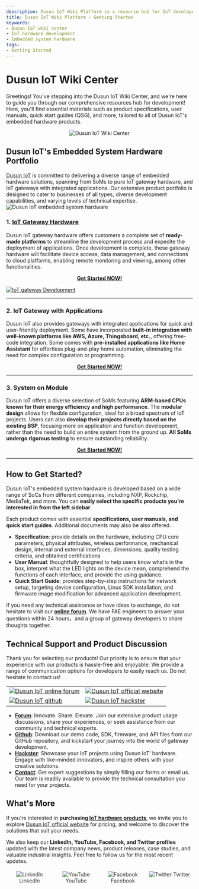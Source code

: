 ```yaml
---
description: Dusun IoT Wiki Platform is a resource hub for IoT developers to search for development resources they need. There we have product spec, user manual, quick start guide, SDK, firmware, etc., to read and download.
title: Dusun IoT Wiki Platform - Getting Started
keywords:
- Dusun IoT wiki center
- IoT hardware development
- Embedded system hardware
tags:
- Getting Started
---
```




# Dusun IoT Wiki Center  
Greetings! You've stepping into the Dusun IoT Wiki Center, and we're here to guide you through our comprehensive resources hub for development! Here, you'll find essential materials such as product specifications, user manuals, quick start guides (QSG), and more, tailored to all of Dusun IoT's embedded hardware products.
<div style="text-align:center">
    <img src="https://www.dusuniot.com/wp-content/uploads/2023/10/dusun-iot-wiki-center.jpg" alt="Dusun IoT Wiki Center" />
</div>
 

## Dusun IoT's Embedded System Hardware Portfolio

[Dusun IoT](https://www.dusuniot.com/) is committed to delivering a diverse range of embedded hardware solutions, spanning from SoMs to pure IoT gateway hardware, and IoT gateways with integrated applications. Our extensive product portfolio is designed to cater to businesses of all types, diverse development capabilities, and varying levels of technical expertise.
![Dusun IoT embedded system hardware](https://www.dusuniot.com/wp-content/uploads/2023/10/dusuniot-embedded-system-hardware.jpg)

### 1. [IoT Gateway Hardware](https://wiki.dusuniot.com/iot-gateway-hardware)

Dusun IoT gateway hardware offers customers a complete set of **ready-made platforms** to streamline the development process and expedite the deployment of applications. Once development is complete, these gateway hardware will facilitate device access, data management, and connections to cloud platforms, enabling remote monitoring and viewing, among other functionalities. 

<p align="center">
  <a href="https://wiki.dusuniot.com/iot-gateway-hardware"><b>Get Started NOW!</b></a>
</p>

[![IoT gateway Development](https://www.dusuniot.com/wp-content/uploads/2023/08/image-2-1024x573.png)](https://wiki.dusuniot.com/iot-gateway-hardware)
***

### 2. IoT Gateway with Applications

 Dusun IoT also provides gateways with integrated applications for quick and user-friendly deployment. Some  have incorporated **built-in integration with well-known platforms like AWS, Azure, Thingsboard, etc.**, offering free-code integration. Some comes with **pre-installed applications like Home Assistant** for effortless plug-and-play home automation, eliminating the need for complex configuration or programming.  

 <p align="center">
  <a href="https://wiki.dusuniot.com/iot-gateway-with-applications"><b>Get Started NOW!</b></a>
</p>

 ***

### 3. System on Module

Dusun IoT offers a diverse selection of SoMs featuring **ARM-based CPUs known for their energy efficiency and high performance**. The **modular design** allows for flexible configuration, ideal for a broad spectrum of IoT projects. Users can also **develop their projects directly based on the existing BSP**, focusing more on application and function development, rather than the need to build an entire system from the ground up. **All SoMs undergo rigorous testing** to ensure outstanding reliability.  

 <p align="center">
  <a href="https://wiki.dusuniot.com/system-on-modules"><b>Get Started NOW!</b></a>
</p>

 ***

## How to Get Started?

Dusun IoT's embedded system hardware is developed based on a wide range of SoCs from different companies, including NXP, Rockchip, MediaTek, and more. You can **easily select the specific products you're interested in from the left sidebar**.

Each product comes with essential **specifications, user manuals, and quick start guides**. Additional documents may also be also offered.   
- **Specification**: provide details on the hardware, including CPU core parameters, physical attributes, wireless performance, mechanical design, internal and external interfaces, dimensions, quality testing criteria, and obtained certifications  
- **User Manual**: thoughtfully designed to help users know what’s in the box, interpret what the LED lights on the device mean, comprehend the functions of each interface, and provide the using guidance. 
- **Quick Start Guide**: provides step-by-step instructions for network setup, targeting device configuration, Linux SDK installation, and firmware image modification for advanced application development. 

If you need any technical assistance or have ideas to exchange, do not hesitate to visit our **[online forum](https://community.dusuniot.com/)**. We have FAE engineers to answer your questions within 24 hours，and a group of gateway developers to share thoughts together.


## Technical Support and Product Discussion

Thank you for selecting our products! Our priority is to ensure that your experience with our products is hassle-free and enjoyable. We provide a range of communication options for developers to easily reach us. Do not hesitate to contact us!   

<table>
  <tr>
    <td>
      <a href="https://community.dusuniot.com/"><img src="https://www.dusuniot.com/wp-content/uploads/2023/10/dusun-iot-online-forum.png" alt="Dusun IoT online forum" style="max-width:100%; height:auto;"/></a>
    </td>
    <td>
      <a href="https://www.dusuniot.com/"><img src="https://www.dusuniot.com/wp-content/uploads/2023/10/dusun-iot-official-website.png" alt="Dusun IoT official website" style="max-width:100%; height:auto;"/></a>
    </td>
  </tr>
  <tr>
    <td>
      <a href="https://github.com/dusun001/wiki"><img src="https://www.dusuniot.com/wp-content/uploads/2023/10/dusun-iot-github.png" alt="Dusun IoT github" style="max-width:100%; height:auto;"/></a>
    </td>
    <td>
      <a href="https://www.hackster.io/dusun-iot/"><img src="https://www.dusuniot.com/wp-content/uploads/2023/10/dusun-iot-hackster.png" alt="Dusun IoT hackster" style="max-width:100%; height:auto;"/></a>
    </td>
  </tr>
</table>


- **[Forum](https://community.dusuniot.com/)**: Innovate. Share. Elevate. Join our extensive product usage discussions, share your experiences, or seek assistance from our community and technical experts.
- **[Github](https://github.com/dusun001/wiki)**: Download our demo code, SDK, firmware, and API files from our GitHub repository, and kickstart your journey into the world of gateway development.  
- **[Hackster](https://www.hackster.io/dusun-iot)**: Showcase your IoT projects using Dusun IoT’ hardware. Engage with like-minded innovators, and inspire others with your creative solutions.  
- **[Contact](https://www.dusuniot.com/contact-us/)**: Get expert suggestions by simply filling our forms or email us. Our team is readily available to provide the technical consultation you need for your projects. 

## What's More
If you're interested in **purchasing [IoT hardware products](https://www.dusuniot.com/shop/)**, we invite you to explore  [Dusun IoT official website](https://www.dusuniot.com/) for  pricing, and welcome to discover the solutions that suit your needs. 

We also keep our **LinkedIn, YouTube, Facebook, and Twitter profiles** updated with the latest company news, product releases, case studies, and valuable industrial insights. Feel free to follow us for the most recent updates. 

<style>
.social-media-list {
  list-style: none;
  display: flex;
  justify-content: space-between;
  padding: 0;
  margin: 0;
}

.social-media-list-item {
  text-align: center;
  flex-basis: 25%;
}

.social-media-list-item img {
  max-width: 100%;
  height: auto;
}

.social-media-list-item a {
  display: block;
  text-decoration: none;
  color: #333;
  margin-top: 5px;
}
</style>

<ul class="social-media-list">
  <li class="social-media-list-item">
    <a href="https://www.linkedin.com/company/dusun-electron-ltd/">
      <img src="https://www.dusuniot.com/wp-content/uploads/2023/10/dusun-iot-linkedin.png" alt="LinkedIn"/>
      LinkedIn
    </a>
  </li>
  <li class="social-media-list-item">
    <a href="https://www.youtube.com/channel/UCyb4PpqVgvKgC9KpkByZaaQ">
      <img src="https://www.dusuniot.com/wp-content/uploads/2023/10/dusun-iot-youtube.png" alt="YouTube"/>
      YouTube
    </a>
  </li>
  <li class="social-media-list-item">
    <a href="https://www.facebook.com/DUSUN-IoT-101398069457701">
      <img src="https://www.dusuniot.com/wp-content/uploads/2023/10/dusun-iot-facebook.png" alt="Facebook"/>
      Facebook
    </a>
  </li>
  <li class="social-media-list-item">
    <a href="https://twitter.com/Dusunelectron">
      <img src="https://www.dusuniot.com/wp-content/uploads/2023/10/dusun-iot-twitter.png" alt="Twitter"/>
      Twitter
    </a>
  </li>
</ul>